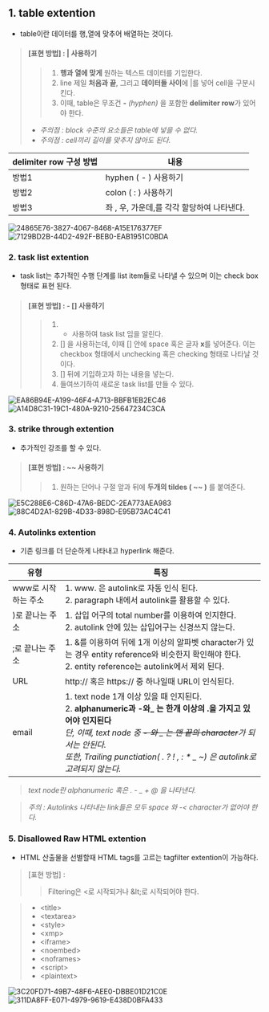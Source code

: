 ## 1. table extention 

- table이란 데이터를 행,열에 맞추어 배열하는 것이다. 


> #### [표현 방법] : | 사용하기 
>> 1. **행과 열에 맞게** 원하는 텍스트 데이터를 기입한다.  
>> 2. line 제일 **처음과 끝**, 그리고 **데이터들 사이**에 |를 넣어 cell을 구분시킨다.  
>> 3. 이때, table은 무조건 **-** *(hyphen)* 을 포함한 **delimiter row**가 있어야 한다. 
> - *주의점 : block 수준의 요소들은 table에 넣을 수 없다.* 
> - *주의점 : cell끼리 길이를 맞추지 않아도 된다.* 
>
|delimiter row 구성 방법|내용| 
|--| --| 
|방법1|hyphen ( - ) 사용하기|  
|방법2|colon ( : )  사용하기|  
|방법3|좌 , 우, 가운데,를 각각 할당하여 나타낸다.| 

![24865E76-3827-4067-8468-A15E176377EF](https://user-images.githubusercontent.com/81100851/112734565-f0e89d00-8f89-11eb-90e6-83aaacb69188.png)
![7129BD2B-44D2-492F-BEB0-EAB1951C0BDA](https://user-images.githubusercontent.com/81100851/112734568-f3e38d80-8f89-11eb-93c8-ed9d5b9ddc6a.png)


### 2. task list extention 
- task list는 추가적인 수행 단계를 list item들로 나타낼 수 있으며 이는 check box 형태로 표현 된다.  
> #### [표현 방법] : \- [] 사용하기 
>> 1. - 사용하여 task list 임을 알린다. 
>> 2. [] 을 사용하는데, 이때 [] 안에 space 혹은 글자 **x**를 넣어준다. 이는 checkbox 형태에서 unchecking 혹은 checking 형태로 나타날 것이다.
>> 3. [] 뒤에 기입하고자 하는 내용을 넣는다. 
>> 4. 들여쓰기하여 새로운 task list를 만들 수 있다. 

![EA86B94E-A199-46F4-A713-BBFB1EB2EC46](https://user-images.githubusercontent.com/81100851/112734581-04940380-8f8a-11eb-8cb4-ad17ee1fa729.png)
![A14D8C31-19C1-480A-9210-25647234C3CA](https://user-images.githubusercontent.com/81100851/112734582-08278a80-8f8a-11eb-890f-15f2a3cc7247.png)

### 3. strike through extention
- 추가적인 강조를 할 수 있다.
> #### [표현 방법] : ~~ 사용하기 
>> 1. 원하는 단어나 구절 앞과 뒤에 **두개의 tildes ( ~~ )** 를 붙여준다. 

![E5C288E6-C86D-47A6-BEDC-2EA773AEA983](https://user-images.githubusercontent.com/81100851/112734697-baf7e880-8f8a-11eb-9ef8-0b919e11f116.png)
![88C4D2A1-829B-4D33-898D-E95B73AC4C41](https://user-images.githubusercontent.com/81100851/112734702-bdf2d900-8f8a-11eb-968d-77ddf1f900c5.png)

### 4. Autolinks extention
- 기존 링크를 더 단순하게 나타내고 hyperlink 해준다. 

|유형|특징|
|--|--|
|www로 시작하는 주소| 1. www. 은 autolink로 자동 인식 된다.<br> 2. paragraph 내에서 autolink를 활용할 수 있다. |
|\)로 끝나는 주소|1. 삽입 어구의 total number를 이용하여 인지한다.<br> 2. autolink 안에 있는 삽입어구는 신경쓰지 않는다. |
|;로 끝나는 주소|1. &를 이용하여 뒤에 1개 이상의 알파벳 character가 있는 경우 entity reference와 비슷한지 확인해야 한다.<br> 2. entity reference는 autolink에서 제외 된다.| 
|URL|  http:// 혹은 https:// 중 하나일때 URL이 인식된다.|
|email|1. text node 1개 이상 있을 때 인지된다.<br> 2. **alphanumeric과 -와_ 는 한개 이상의 .을 가지고 있어야 인지된다** <br> *단, 이때, text node 중  ~~- 와 _ 는 맨 끝의 character~~가 되서는 안된다.*<br> *또한, Trailing punctiation( . ? ! , : * _ ~) 은 autolink로 고려되지 않는다.*|

> *text node란 alphanumeric 혹은 . - _ + @ 을 나타낸다.* <br>

> *주의 : Autolinks 나타내는 link들은 모두 space 와 -< character가 없어야 한다.* 


### 5. Disallowed Raw HTML extention
- HTML 산출물을 선별할때 HTML tags를 고르는 tagfilter extention이 
가능하다. 
> [표현 방법] : 
>> Filtering은 \<로 시작되거나 &lt\;로 시작되어야 한다. 

>- \<title\>
>- \<textarea\>
>- \<style\>
>- \<xmp\>
>- \<iframe\>
>- \<noembed\>
>- \<noframes\>
>- \<script\>
>- \<plaintext\>

![3C20FD71-49B7-48F6-AEE0-DBBE01D21C0E](https://user-images.githubusercontent.com/81100851/112743003-8dcd2980-8fce-11eb-87a1-6833d7e58b40.jpeg)
![311DA8FF-E071-4979-9619-E438D0BFA433](https://user-images.githubusercontent.com/81100851/112743004-90c81a00-8fce-11eb-9e8d-6fbd8123d95b.jpeg)
